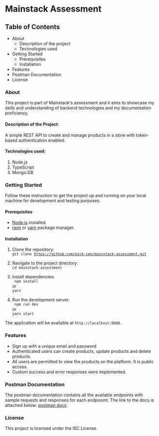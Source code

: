 # Mainstack Assessment

## Table of Contents

-   About
    -   Description of the project
    -   Technologies used
-   Getting Started
    -   Prerequisites
    -   Installation
-   Features
-   Postman Documentation
-   License
    <br>

### About

This project is part of Mainstack's assessment and it aims to showcase my skills and understanding of backend technologies and my documentation proficiency.

#### Description of the Project:

A simple REST API to create and manage products in a store with token-based authentication enabled.

#### Technologies used:

1. Node.js
2. TypeScript
3. Mongo.DB
   <br>

### Getting Started

Follow these instruction to get the project up and running on your local machine for development and testing purposes.

#### Prerequisites

-   [Node.js](https://nodejs.org/en/) installed.
-   [npm](https://www.npmjs.com/) or [yarn](https://yarnpkg.com/) package manager.

#### Installation

1. Clone the repository: <br>
   <code>git clone https://github.com/pick-cee/mainstack-assessment.git</code>
2. Navigate to the project directory: <br>
   `cd mainstack-assessment`
3. Install dependencies: <br>
   <code> npm install</code>
   <br> or <br>
   <code>yarn</code>

4. Run the development server: <br>
   <code> npm run dev</code>
   <br> or <br>
   <code>yarn start</code>
   <br>

The application will be available at `http://localhost:8080`.
<br>

### Features

-   Sign up with a unique email and password
-   Authenticated users can create products, update products and delete products.
-   All users are permitted to view the products on the platform. It is public access.
-   Custom success and error responses were implemented.
    <br>

### Postman Documentation

The postman documentation contains all the available endpoints with sample requests and responses for each endpooint. The link to the docs is attached below:
[postman docs](https://documenter.getpostman.com/view/16987750/2s9YeG6rfR).

### License

This project is licensed under the ISC License.
